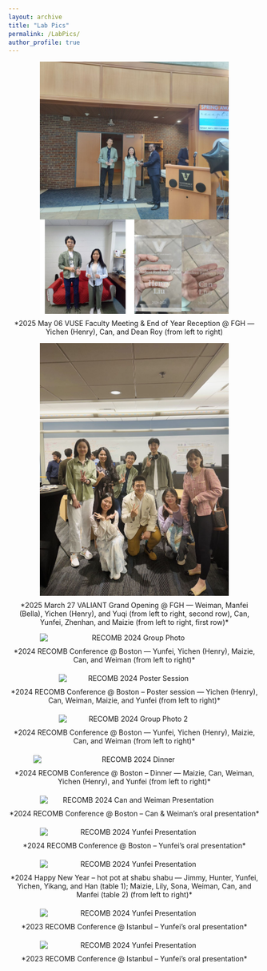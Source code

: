 ```yaml
---
layout: archive
title: "Lab Pics"
permalink: /LabPics/
author_profile: true
---
```


<div style="text-align: center;">
  <img src="/images/labpics/VUSE_best_paper_award_2024-2025.jpg" alt="VUSE Best Paper Award" style="max-width: 75%; height: auto; display: block; margin: 0 auto;">
  <p style="text-align: center; margin-top: 10px;">
    *2025 May 06 VUSE Faculty Meeting & End of Year Reception @ FGH — Yichen (Henry), Can, and Dean Roy (from left to right)
  </p>
</div>

<div style="text-align: center;">
  <img src="/images/labpics/valiant_opening.jpg" alt="VALIANT Grand Opening Group Photo" style="max-width: 75%; height: auto; display: block; margin: 0 auto;">
  <p style="text-align: center; margin-top: 10px;">
    *2025 March 27 VALIANT Grand Opening @ FGH — Weiman, Manfei (Bella), Yichen (Henry), and Yuqi (from left to right, second row), Can, Yunfei, Zhenhan, and Maizie (from left to right, first row)*
  </p>
</div>

<div style="text-align: center;">
  <img src="/images/labpics/recomb2024_1-1024x768.jpg" alt="RECOMB 2024 Group Photo" style="max-width: 75%; height: auto; display: block; margin: 0 auto;">
  <p style="text-align: center; margin-top: 10px;">
    *2024 RECOMB Conference @ Boston — Yunfei, Yichen (Henry), Maizie, Can, and Weiman (from left to right)*
  </p>
</div>

<div style="text-align: center; margin-top: 20px;">
  <img src="/images/labpics/recomb2024_2-768x1024.jpg" alt="RECOMB 2024 Poster Session" style="max-width: 60%; height: auto; display: block; margin: 0 auto;">
  <p style="text-align: center; margin-top: 10px;">
    *2024 RECOMB Conference @ Boston – Poster session — Yichen (Henry), Can, Weiman, Maizie, and Yunfei (from left to right)*
  </p>
</div>

<div style="text-align: center; margin-top: 20px;">
  <img src="/images/labpics/recomb2024_3-768x1024.jpg" alt="RECOMB 2024 Group Photo 2" style="max-width: 60%; height: auto; display: block; margin: 0 auto;">
  <p style="text-align: center; margin-top: 10px;">
    *2024 RECOMB Conference @ Boston — Yunfei, Yichen (Henry), Maizie, Can, and Weiman (from left to right)*
  </p>
</div>

<div style="text-align: center; margin-top: 20px;">
  <img src="/images/labpics/recomb2024_4-1024x768.jpg" alt="RECOMB 2024 Dinner" style="max-width: 80%; height: auto; display: block; margin: 0 auto;">
  <p style="text-align: center; margin-top: 10px;">
    *2024 RECOMB Conference @ Boston – Dinner — Maizie, Can, Weiman, Yichen (Henry), and Yunfei (from left to right)*
  </p>
</div>

<div style="text-align: center; margin-top: 20px;">
  <img src="/images/labpics/recomb2024_weimancan-1024x768.jpg" alt="RECOMB 2024 Can and Weiman Presentation" style="max-width: 75%; height: auto; display: block; margin: 0 auto;">
  <p style="text-align: center; margin-top: 10px;">
    *2024 RECOMB Conference @ Boston – Can & Weiman’s oral presentation*
  </p>
</div>

<div style="text-align: center; margin-top: 20px;">
  <img src="/images/labpics/recomb2024_yunfei-768x1024.jpg" alt="RECOMB 2024 Yunfei Presentation" style="max-width: 75%; height: auto; display: block; margin: 0 auto;">
  <p style="text-align: center; margin-top: 10px;">
    *2024 RECOMB Conference @ Boston – Yunfei’s oral presentation*
  </p>
</div>

<div style="text-align: center; margin-top: 20px;">
  <img src="/images/labpics/WechatIMG217-1024x1024.jpeg" alt="RECOMB 2024 Yunfei Presentation" style="max-width: 75%; height: auto; display: block; margin: 0 auto;">
  <p style="text-align: center; margin-top: 10px;">
    *2024 Happy New Year – hot pot at shabu shabu — Jimmy, Hunter, Yunfei, Yichen, Yikang, and Han (table 1); Maizie, Lily, Sona, Weiman, Can, and Manfei (table 2) (from left to right)*
  </p>
</div>

<div style="text-align: center; margin-top: 20px;">
  <img src="/images/labpics/recombseq2023_yunfei-768x1024.jpeg" alt="RECOMB 2024 Yunfei Presentation" style="max-width: 75%; height: auto; display: block; margin: 0 auto;">
  <p style="text-align: center; margin-top: 10px;">
    *2023 RECOMB Conference @ Istanbul – Yunfei’s oral presentation*
  </p>
</div>

<div style="text-align: center; margin-top: 20px;">
  <img src="/images/labpics/recombseq2023_yunfei_2.jpeg" alt="RECOMB 2024 Yunfei Presentation" style="max-width: 75%; height: auto; display: block; margin: 0 auto;">
  <p style="text-align: center; margin-top: 10px;">
    *2023 RECOMB Conference @ Istanbul – Yunfei’s oral presentation*
  </p>
</div>
